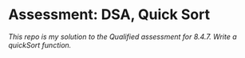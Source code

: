 # Assessment: DSA, Quick Sort

*This repo is my solution to the Qualified assessment for 8.4.7. Write a quickSort function.*
